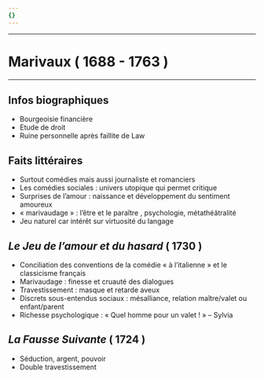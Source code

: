 ```yaml
---
{}
---
```

***
# Marivaux ( 1688 - 1763 )
***
## Infos biographiques 
- Bourgeoisie financière 
- Etude de droit
- Ruine personnelle après faillite de Law 

## Faits littéraires 
- Surtout comédies mais aussi journaliste et romanciers
- Les comédies sociales : univers utopique qui permet critique 
- Surprises de l’amour : naissance et développement du sentiment amoureux
- « marivaudage » : l’être et le paraître , psychologie, métathéâtralité 
- Jeu naturel car intérêt sur virtuosité du langage 

## *Le Jeu de l’amour et du hasard* ( 1730 )
- Conciliation des conventions de la comédie « à l’italienne » et le classicisme français 
- Marivaudage : finesse et cruauté des dialogues
- Travestissement : masque et retarde aveux 
- Discrets sous-entendus sociaux : mésalliance, relation maître/valet ou enfant/parent 
- Richesse psychologique : « Quel homme pour un valet ! » – Sylvia 

## *La Fausse Suivante* ( 1724 )
- Séduction, argent, pouvoir 
- Double travestissement 

